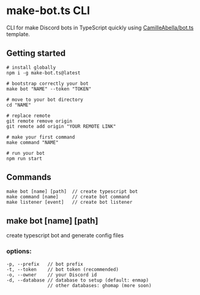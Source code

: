 # make-bot.ts CLI

CLI for make Discord bots in TypeScript quickly using [CamilleAbella/bot.ts](https://github.com/CamilleAbella/bot.ts) template.

## Getting started

```shell
# install globally
npm i -g make-bot.ts@latest

# bootstrap correctly your bot
make bot "NAME" --token "TOKEN"

# move to your bot directory
cd "NAME"

# replace remote
git remote remove origin
git remote add origin "YOUR REMOTE LINK"

# make your first command
make command "NAME"

# run your bot
npm run start
```

## Commands

```
make bot [name] [path]  // create typescript bot
make command [name]     // create bot command
make listener [event]   // create bot listener
```

## make bot \[name] \[path]

create typescript bot and generate config files

### options:

```
-p, --prefix   // bot prefix
-t, --token    // bot token (recommended)
-o, --owner    // your Discord id
-d, --database // database to setup (default: enmap)
               // other databases: ghomap (more soon)
```
